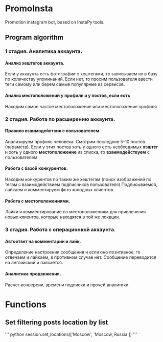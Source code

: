 # PromoInsta
Promotion instagram bot, based on InstaPy tools.

## Program algorithm

### 1 стадия. Аналитика аккаунта.

#### Анализ хештегов аккаунта.
Если у аккаунта есть фотографии с хештегами, то записываем их в базу по количеству упоминаний.
Если нет, то просим пользователя ввести теги самому или берем самые популярные из сервисов.

#### Анализ местоположений у профиля и у постов, если есть
Находим самое частое местоположение или местоположение профиля

### 2 стадия. Работа по расширению аккаунта.

#### Правило взаимодействия с пользователем

Анализируем профиль человека.
Смотрим последние 5-10 постов (параметр).
Если у этих постов хоть у одного есть необходимых **хэштег** и хоть у одного **местоположение** из списка, то **взаимодействуем** с пользователем.

#### Работа с базой конкурентов.
Находим конкурентов по таким же хештегам (поиск изображений по тегам с взаимодействием подписчиков пользователя)
Подписываемся, лайкаем и комментируем фото холодных клиентов.



#### Работа с местоположениями.

Лайки и комментирование по местоположениям для привлечения новых клиентов, которые находятся в той же локации.

### 3 стадия. Работа с операционкой аккаунта.

#### Автоответ на комментарии и лайк.
Определение настроения сообщения и если оно позитивное, то отвечаем и лайкаем, в противном случае нет.
Сообщение переводится на английский и лайкается.

#### Аналитика продвижения.
Расчет конверсии, времени подписки и прочей аналитики.





# Functions

## Set filtering posts location by list

''' python
session.set_locations(['Moscow', 'Moscow, Russia'])
'''